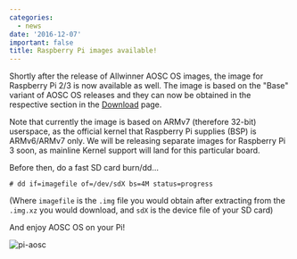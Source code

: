 ```yaml
---
categories:
  - news
date: '2016-12-07'
important: false
title: Raspberry Pi images available!
---
```



Shortly after the release of Allwinner AOSC OS images, the image for Raspberry Pi 2/3 is now available as well. The image is based on the "Base" variant of AOSC OS releases and they can now be obtained in the respective section in the [Download](/os-download) page.

Note that currently the image is based on ARMv7 (therefore 32-bit) userspace, as the official kernel that Raspberry Pi supplies (BSP) is ARMv6/ARMv7 only. We will be releasing separate images for Raspberry Pi 3 soon, as mainline Kernel support will land for this particular board.

Before then, do a fast SD card burn/dd...

    # dd if=imagefile of=/dev/sdX bs=4M status=progress

(Where `imagefile` is the `.img` file you would obtain after extracting from the `.img.xz` you would download, and `sdX` is the device file of your SD card)

And enjoy AOSC OS on your Pi!

![pi-aosc](/assets/news/rpi-img.jpg)
